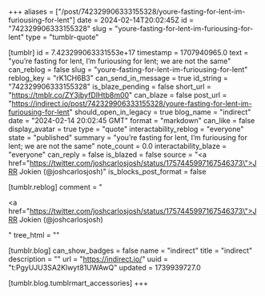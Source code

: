 +++
aliases = ["/post/742329906333155328/youre-fasting-for-lent-im-furiousing-for-lent"]
date = 2024-02-14T20:02:45Z
id = "742329906333155328"
slug = "youre-fasting-for-lent-im-furiousing-for-lent"
type = "tumblr-quote"

[tumblr]
id = 7.423299063331553e+17
timestamp = 1707940965.0
text = "you&rsquo;re fasting for lent, I&rsquo;m furiousing for lent; we are not the same"
can_reblog = false
slug = "youre-fasting-for-lent-im-furiousing-for-lent"
reblog_key = "rK1CH6B3"
can_send_in_message = true
id_string = "742329906333155328"
is_blaze_pending = false
short_url = "https://tmblr.co/ZY3jbyfDIHtb8m00"
can_blaze = false
post_url = "https://indirect.io/post/742329906333155328/youre-fasting-for-lent-im-furiousing-for-lent"
should_open_in_legacy = true
blog_name = "indirect"
date = "2024-02-14 20:02:45 GMT"
format = "markdown"
can_like = false
display_avatar = true
type = "quote"
interactability_reblog = "everyone"
state = "published"
summary = "you’re fasting for lent, I’m furiousing for lent; we are not the same"
note_count = 0.0
interactability_blaze = "everyone"
can_reply = false
is_blazed = false
source = "<a href=\"https://twitter.com/joshcarlosjosh/status/1757445997167546373\">JRR Jokien (@joshcarlosjosh)</a>"
is_blocks_post_format = false

[tumblr.reblog]
comment = "<p><a href=\"https://twitter.com/joshcarlosjosh/status/1757445997167546373\">JRR Jokien (@joshcarlosjosh)</a></p>"
tree_html = ""

[tumblr.blog]
can_show_badges = false
name = "indirect"
title = "indirect"
description = ""
url = "https://indirect.io/"
uuid = "t:PgyUJU3SA2Klwyt81UWAwQ"
updated = 1739939727.0

[tumblr.blog.tumblrmart_accessories]
+++
